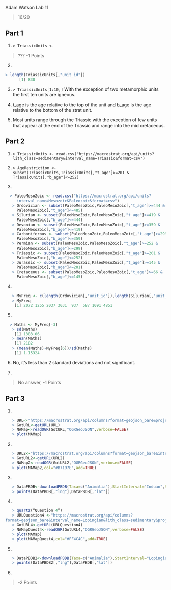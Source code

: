 Adam Watson
Lab 11

> 16/20

## Part 1
1) `> TriassicUnits <-` 

> ??? -1 Points

2) 

````R
> length(TriassicUnits[,"unit_id"])
      [1] 838
````

3) `> TriassicUnits[1:10,]` With the exception of two metamorphic units the first ten units are igneous. 

4) t_age  is the age relative to the top of the unit and b_age is the age relative to the bottom of the strat unit. 

5) Most units range through the Triassic with the exception of few units that appear at the end of the Triassic and range into the mid cretaceous. 

## Part 2
1) `> TriassicUnits <- read.csv("https://macrostrat.org/api/units?lith_class=sedimentary&interval_name=Triassic&format=csv")`

2) `> AgeRestriction <- subset(TriassicUnits,TriassicUnits[,"t_age"]>=201 & TriassicUnits[,"b_age"]<=252)`

3) 

````R
  > PaleoMesoZoic <- read.csv("https://macrostrat.org/api/units?
     interval_name=Mesozoic&Paleozoic&format=csv")
   > Ordovician <- subset(PaleoMesoZoic,PaleoMesoZoic[,"t_age"]>=444 &
     PaleoMesoZoic[,"t_age"]<=485)
   > Silurian <- subset(PaleoMesoZoic,PaleoMesoZoic[,"t_age"]>=419 & 
     PaleoMesoZoic[,"b_age"]<=444)
   > Devonian <- subset(PaleoMesoZoic,PaleoMesoZoic[,"t_age"]>=359 &
     PaleoMesoZoic[,"b_age"]<=419)
   > Carboniferous <- subset(PaleoMesoZoic,PaleoMesoZoic[,"t_age"]>=299 &
     PaleoMesoZoic[,"b_age"]<=359)
   > Permian <- subset(PaleoMesoZoic,PaleoMesoZoic[,"t_age"]>=252 &
     PaleoMesoZoic[,"b_age"]<=299)
   > Triassic <- subset(PaleoMesoZoic,PaleoMesoZoic[,"t_age"]>=201 &
     PaleoMesoZoic[,"b_age"]<=252)
   > Jurassic <- subset(PaleoMesoZoic,PaleoMesoZoic[,"t_age"]>=145 &
     PaleoMesoZoic[,"b_age"]<=201)
   > Cretaceous <- subset(PaleoMesoZoic,PaleoMesoZoic[,"t_age"]>=66 &
     PaleoMesoZoic[,"b_age"]<=145)
````

4) 

````R
   > MyFreq <- c(length(Ordovician[,"unit_id"]),length(Silurian[,"unit_id"]),length(Devonian[,"unit_id"]),length(Carboniferous[,"unit_id"]),length(Permian[,"unit_id"]),length(Triassic[,"unit_id"]),length(Jurassic[,"unit_id"]),length(Cretaceous[,"unit_id"]))
   > MyFreq
    [1] 2072 1255 2037 3031  937  587 1091 4851
````

5) 
````R
  > Maths <- MyFreq[-3]
   > sd(Maths)
    [1] 1383.06
   > mean(Maths)
    [1] 2182
   > (mean(Maths)-MyFreq[6])/sd(Maths)
    [1] 1.15324
````

6) No, it’s less than 2 standard deviations and not significant. 

7) 

> No answer, -1 Points

## Part 3
1) 

````R
   > URL<-"https://macrostrat.org/api/columns?format=geojson_bare&project_id=1"
   > GotURL<-getURL(URL)
   > NAMap<-readOGR(GotURL,"OGRGeoJSON",verbose=FALSE)
   > plot(NAMap)
````

2) 
````R
   > URL2<-"https://macrostrat.org/api/columns?format=geojson_bare&interval_name=Induan&Anisian&lith_class=sedimentary&project_id=1"
   > GotURL2<-getURL(URL2)
   > NAMap2<-readOGR(GotURL2,"OGRGeoJSON",verbose=FALSE)
   > plot(NAMap2,col="#B7197E",add=TRUE)
````

3) 
````R
   > DataPBDB<-downloadPBDB(Taxa=c("Animalia"),StartInterval="Induan",StopInterval="Anisian")
   > points(DataPBDB[,"lng"],DataPBDB[,"lat"])
````

4) 
````R
   > quartz(“Question 4”)
   > URLQuestion4 <-"https://macrostrat.org/api/columns?
format=geojson_bare&interval_name=Lopingian&lith_class=sedimentary&project_id=1"
   > GotURL4<-getURL(URLQuestion4)
   > NAMapQuest4<-readOGR(GotURL4,"OGRGeoJSON",verbose=FALSE)
   > plot(NAMap)
   > plot(NAMapQuest4,col="#FF4C4C",add=TRUE)
````

5) 

````R
   > DataPBDB2<-downloadPBDB(Taxa=c("Animalia"),StartInterval="Lopingian",StopInterval="Lopingian")
   > points(DataPBDB2[,"lng"],DataPBDB[,"lat"])
````

6) 

> -2 Points
